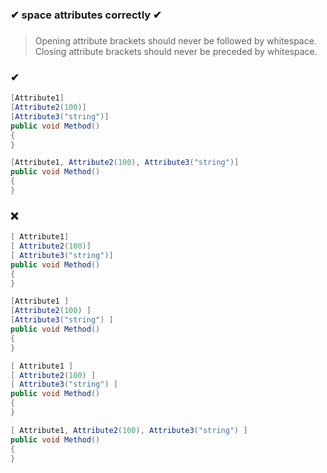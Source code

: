 ### ✔ space attributes correctly ✔
###

> Opening attribute brackets should never be followed by whitespace.  
> Closing attribute brackets should never be preceded by whitespace.

### ✔
``` csharp
[Attribute1]
[Attribute2(100)]
[Attribute3("string")]
public void Method()
{
}
```
``` csharp
[Attribute1, Attribute2(100), Attribute3("string")]
public void Method()
{
}
```

### ❌ 
``` csharp
[ Attribute1]
[ Attribute2(100)]
[ Attribute3("string")]
public void Method()
{
}
```
``` csharp
[Attribute1 ]
[Attribute2(100) ]
[Attribute3("string") ]
public void Method()
{
}
```
``` csharp
[ Attribute1 ]
[ Attribute2(100) ]
[ Attribute3("string") ]
public void Method()
{
}
```
``` csharp
[ Attribute1, Attribute2(100), Attribute3("string") ]
public void Method()
{
}
```
